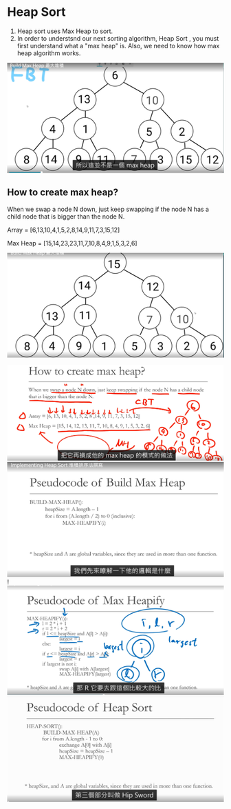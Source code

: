 # Heap Sort

1. Heap sort uses Max Heap to sort.
2. In order to understsnd our next sorting algorithm, Heap Sort , you must first understand what a "max heap" is. Also, we need to know how max heap algorithm works.

![1713927470020](images/Heap_Sort/1713927470020.png)

## How to create max heap?

When we swap a node N down, just keep swapping if the node N has a child node that is bigger than the node N.

Array = [6,13,10,4,1,5,2,8,14,9,11,7,3,15,12]

Max Heap = [15,14,23,23,11,7,10,8,4,9,1,5,3,2,6]


![1713927795431](images/Heap_Sort/1713927795431.png)

![1713927937470](images/Heap_Sort/1713927937470.png)![1713928720997](images/Heap_Sort/1713928720997.png)!![1713929347707](images/Heap_Sort/1713929347707.png)![1713928782823](images/Heap_Sort/1713928782823.png)
